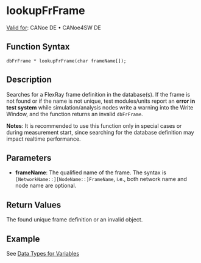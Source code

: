 # lookupFrFrame

[Valid for](../../../Shared/FeatureAvailability.md): CANoe DE • CANoe4SW DE

## Function Syntax

`dbFrFrame * lookupFrFrame(char frameName[]);`

## Description

Searches for a FlexRay frame definition in the database(s). If the frame is not found or if the name is not unique, test modules/units report an **error in test system** while simulation/analysis nodes write a warning into the Write Window, and the function returns an invalid `dbFrFrame`.

**Notes**: It is recommended to use this function only in special cases or during measurement start, since searching for the database definition may impact realtime performance.

## Parameters

- **frameName**: The qualified name of the frame. The syntax is `[NetworkName::][NodeName::]FrameName`, i.e., both network name and node name are optional.

## Return Values

The found unique frame definition or an invalid object.

## Example

See [Data Types for Variables](../../../Shared/CAPL/General/DataTypesForVariables.md#Database)
